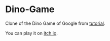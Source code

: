 # Dino-Game

Clone of the Dino Game of Google from [tutorial](https://youtu.be/UPvW8kYqxZk).

You can play it on [itch.io](https://mbattaloglu.itch.io/dino-game).

